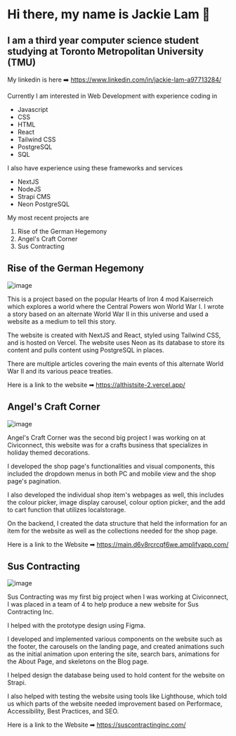 # Hi there, my name is Jackie Lam 👋

## I am a third year computer science student studying at Toronto Metropolitan University (TMU)

My linkedin is here ➡️ https://www.linkedin.com/in/jackie-lam-a97713284/
 
Currently I am interested in Web Development with experience coding in
- Javascript
- CSS
- HTML
- React
- Tailwind CSS
- PostgreSQL
- SQL

I also have experience using these frameworks and services
- NextJS
- NodeJS
- Strapi CMS
- Neon PostgreSQL

My most recent projects are
1. Rise of the German Hegemony
2. Angel's Craft Corner
3. Sus Contracting

## Rise of the German Hegemony

![image](https://github.com/user-attachments/assets/2e9c96a3-6778-4220-b2b8-ba1a51d7c03d)

This is a project based on the popular Hearts of Iron 4 mod Kaiserreich which explores a world where the Central Powers won World War I. I wrote a story based on an alternate World War II in this universe and used a website as a medium to tell this story.

The website is created with NextJS and React, styled using Tailwind CSS, and is hosted on Vercel. The website uses Neon as its database to store its content and pulls content using PostgreSQL in places.

There are multiple articles covering the main events of this alternate World War II and its various peace treaties.

Here is a link to the website ➡ https://althistsite-2.vercel.app/

## Angel's Craft Corner

![image](https://github.com/user-attachments/assets/407c96e6-8290-449d-8aee-201f13563560)

Angel's Craft Corner was the second big project I was working on at Civiconnect, this website was for a crafts business that specializes in holiday themed decorations.

I developed the shop page's functionalities and visual components, this included the dropdown menus in both PC and mobile view and the shop page's pagination.

I also developed the individual shop item's webpages as well, this includes the colour picker, image display carousel, colour option picker, and the add to cart function that utilizes localstorage.

On the backend, I created the data structure that held the information for an item for the website as well as the collections needed for the shop page.

Here is a link to the Website ➡ https://main.d6v8rcrcqf6we.amplifyapp.com/

## Sus Contracting

![image](https://github.com/user-attachments/assets/c89caae6-cc54-4619-b809-6c985917dea1)

Sus Contracting was my first big project when I was working at Civiconnect, I was placed in a team of 4 to help produce a new website for Sus Contracting Inc.

I helped with the prototype design using Figma.

I developed and implemented various components on the website such as the footer, the carousels on the landing page, and created animations such as the initial animation upon entering the site, search bars, animations for the About Page, and skeletons on the Blog page.

I helped design the database being used to hold content for the website on Strapi.

I also helped with testing the website using tools like Lighthouse, which told us which parts of the website needed improvement based on Performace, Accessibility, Best Practices, and SEO.

Here is a link to the Website ➡ https://suscontractinginc.com/

